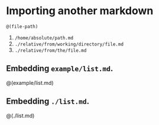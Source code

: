 # Importing another markdown

```
@(file-path)
```

1. `/home/absolute/path.md`
2. `./relative/from/working/directory/file.md`
3. `./relative/from/the/file.md`

## Embedding `example/list.md`.

@(example/list.md)


## Embedding `./list.md`.

@(./list.md)
